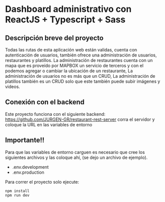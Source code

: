 # Dashboard administrativo con ReactJS + Typescript + Sass

## Descripción breve del proyecto

Todas las rutas de esta aplicación web están validas, cuenta con autenticación de usuarios, también ofrece una administración de usuarios, restaurantes y platillos.
La administración de restaurantes cuenta con un mapa que es proveído por MAPBOX un servicio de terceros y con el podemos agregar o cambiar la ubicación de un restaurante,
La administración de usuarios no es más que un CRUD,
La administración de platillos también es un CRUD solo que este también puede subir imágenes y videos.

## Conexión con el backend

Este proyecto funciona con el siguiente backend: <https://github.com/JURGEN-GR/restaurant-rest-server> corra el servidor y coloque la URL en las variables de entorno

## Importante!!

Para que las variables de entorno carguen es necesario que cree los siguientes archivos y las coloque ahí, (se dejo un archivo de ejemplo).

- .env.development
- .env.production

Para correr el proyecto solo ejecute:

```
npm install
npm run dev
```
